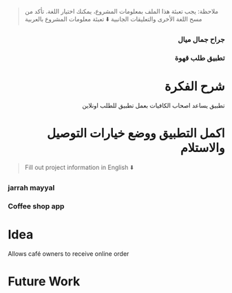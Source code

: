 > ملاحظة: يجب تعبئة هذا الملف بمعلومات المشروع، يمكنك اختيار اللغة. تأكد من مسح اللغة الأخرى والتعليقات الجانبية
> ⬇️ تعبئة معلومات المشروع بالعربية  
<div dir="rtl">

###  جراح جمال ميال


### تطبيق طلب قهوة


# شرح الفكرة
تطبيق يساعد اصحاب الكافيات بعمل تطبيق للطلب اونلاين


# اكمل التطبيق ووضع خيارات التوصيل والاستلام


</div>

> Fill out project information in English ⬇️
### jarrah mayyal


### Coffee shop app

# Idea
Allows café owners to receive online order

# Future Work 



